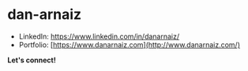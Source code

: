 # dan-arnaiz 
- LinkedIn: https://www.linkedin.com/in/danarnaiz/
- Portfolio: [https://www.danarnaiz.com](http://www.danarnaiz.com/)
<b>
Let's connect!
